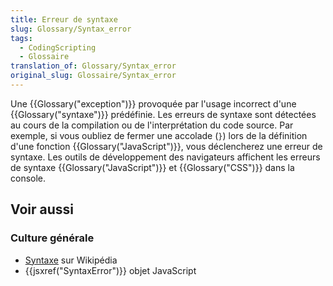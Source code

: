 ```yaml
---
title: Erreur de syntaxe
slug: Glossary/Syntax_error
tags:
  - CodingScripting
  - Glossaire
translation_of: Glossary/Syntax_error
original_slug: Glossaire/Syntax_error
---
```

Une {{Glossary("exception")}} provoquée par l'usage incorrect d'une {{Glossary("syntaxe")}} prédéfinie. Les erreurs de syntaxe sont détectées au cours de la compilation ou de l'interprétation du code source. Par exemple, si vous oubliez de fermer une accolade (`}`) lors de la définition d'une fonction {{Glossary("JavaScript")}}, vous déclencherez une erreur de syntaxe. Les outils de développement des navigateurs affichent les erreurs de syntaxe {{Glossary("JavaScript")}} et {{Glossary("CSS")}} dans la console.

## Voir aussi

### Culture générale

- [Syntaxe](https://fr.wikipedia.org/wiki/Syntaxe) sur Wikipédia
- {{jsxref("SyntaxError")}} objet JavaScript
